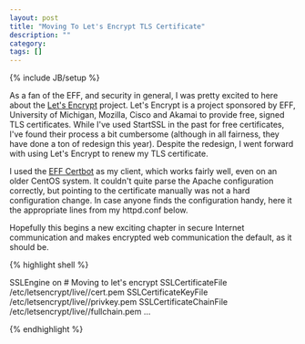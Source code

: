 ```yaml
---
layout: post
title: "Moving To Let's Encrypt TLS Certificate"
description: ""
category:
tags: []
---
```

{% include JB/setup %}

As a fan of the EFF, and security in general, I was pretty excited to here about
the [Let's Encrypt](https://letsencrypt.org/) project.   Let's Encrypt is a project sponsored by EFF, University of Michigan, Mozilla,
Cisco and Akamai to provide free, signed TLS certificates.  While I've used
StartSSL in the past for free certificates, I've found their process a bit
cumbersome (although in all fairness, they have done a ton of redesign this year).  Despite the redesign, I went forward with using Let's Encrypt to renew my TLS certificate.

I used the [EFF Certbot](https://certbot.eff.org/) as my client, which works fairly well,
even on an older CentOS system.  It couldn't quite parse the Apache
configuration correctly, but pointing to the certificate manually was not
a hard configuration change.  In case anyone finds the configuration handy,
here it the appropriate lines from my httpd.conf below.

Hopefully this begins a new exciting chapter in secure Internet communication
and makes encrypted web communication the default, as it should be.


{% highlight shell %}

  <VirtualHost x.x.x.x:443>
    SSLEngine on
    # Moving to let's encrypt
    SSLCertificateFile    /etc/letsencrypt/live/<domain>/cert.pem
    SSLCertificateKeyFile /etc/letsencrypt/live/<domain>/privkey.pem
    SSLCertificateChainFile /etc/letsencrypt/live/<domain>/fullchain.pem
    ...
  </VirtualHost>

{% endhighlight %}
